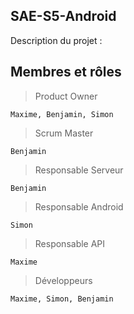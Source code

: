 ## SAE-S5-Android

Description du projet :


## Membres et rôles 
> Product Owner

    Maxime, Benjamin, Simon

> Scrum Master

    Benjamin

> Responsable Serveur

    Benjamin

> Responsable Android

    Simon

> Responsable API

    Maxime

> Développeurs

    Maxime, Simon, Benjamin
